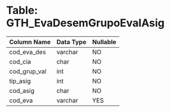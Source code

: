 # Table: GTH_EvaDesemGrupoEvalAsig

| Column Name | Data Type | Nullable |
|-------------|-----------|----------|
| cod_eva_des | varchar | NO |
| cod_cia | char | NO |
| cod_grup_val | int | NO |
| tip_asig | int | NO |
| cod_asig | char | NO |
| cod_eva | varchar | YES |
